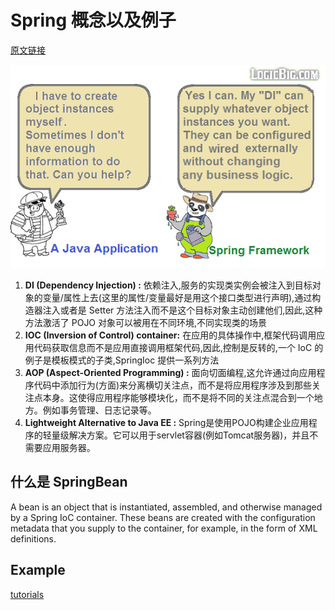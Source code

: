 # Spring 概念以及例子

[原文链接](https://www.logicbig.com/tutorials/spring-framework/spring-core/quick-start.html)

![di-explained](assets/di-explained-20191105222038104.png)

1. **DI (Dependency Injection) :** 依赖注入,服务的实现类实例会被注入到目标对象的变量/属性上去(这里的属性/变量最好是用这个接口类型进行声明),通过构造器注入或者是 Setter 方法注入而不是这个目标对象主动创建他们,因此,这种方法激活了 POJO 对象可以被用在不同环境,不同实现类的场景
2. **IOC (Inversion of Control) container:** 在应用的具体操作中,框架代码调用应用代码获取信息而不是应用直接调用框架代码,因此,控制是反转的,一个 IoC 的例子是模板模式的子类,SpringIoc 提供一系列方法
3. **AOP (Aspect-Oriented Programming) :** 面向切面编程,这允许通过向应用程序代码中添加行为(方面)来分离横切关注点，而不是将应用程序涉及到那些关注点本身。这使得应用程序能够模块化，而不是将不同的关注点混合到一个地方。例如事务管理、日志记录等。
4. **Lightweight Alternative to Java EE :** Spring是使用POJO构建企业应用程序的轻量级解决方案。它可以用于servlet容器(例如Tomcat服务器)，并且不需要应用服务器。

## 什么是 SpringBean

 A bean is an object that is instantiated, assembled, and otherwise managed by a Spring IoC container. These beans are created with the configuration metadata that you supply to the container, for example, in the form of XML definitions.

## Example

 [tutorials](../../../00-code/02-spring-framework/src/main/java/cn/eccto/study/springframework/tutorials) 